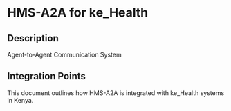 # HMS-A2A for ke_Health

## Description

Agent-to-Agent Communication System

## Integration Points

This document outlines how HMS-A2A is integrated with ke_Health systems in Kenya.
